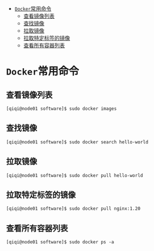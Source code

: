- [`Docker`常用命令](#docker常用命令)
  - [查看镜像列表](#查看镜像列表)
  - [查找镜像](#查找镜像)
  - [拉取镜像](#拉取镜像)
  - [拉取特定标签的镜像](#拉取特定标签的镜像)
  - [查看所有容器列表](#查看所有容器列表)

# `Docker`常用命令

## 查看镜像列表

```shell
[qiqi@node01 software]$ sudo docker images
```

## 查找镜像

```shell
[qiqi@node01 software]$ sudo docker search hello-world
```

## 拉取镜像

```shell
[qiqi@node01 software]$ sudo docker pull hello-world
```

## 拉取特定标签的镜像

```shell
[qiqi@node01 software]$ sudo docker pull nginx:1.20
```

## 查看所有容器列表

```shell
[qiqi@node01 software]$ sudo docker ps -a
```

